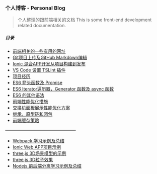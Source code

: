 ### 个人博客 - Personal Blog

> 个人整理的跟前端相关的文档
> This is some front-end development related documentation.

##### 目录

* [前端相关的一些有用的网址](https://github.com/RayProjects/blog/issues/1)
* [Git项目上传及GitHub Markdown编辑](https://github.com/RayProjects/blog/issues/2)
* [Ionic 混合APP开发从项目构建到发布](https://github.com/RayProjects/blog/issues/3)
* [VS Code 设置 TSLint 插件](https://github.com/RayProjects/blog/issues/4)
* [项目经历](https://github.com/RayProjects/blog/issues/5)
* [ES6 箭头函数及 Promise](https://github.com/RayProjects/Blog/issues/6)
* [ES6 Iterator遍历器，Generator 函数及 async 函数](https://github.com/RayProjects/blog/issues/7)
* [ES6 的其他语法](https://github.com/RayProjects/blog/issues/8)
* [前端性能优化措施](https://github.com/RayProjects/Blog/issues/9)
* [交换机面板展示性能优化方案](https://github.com/RayProjects/blog/issues/10)
* [继承，原型链和闭包](https://github.com/RayProjects/blog/issues/11)
* [前端缓存策略](https://github.com/RayProjects/blog/issues/12)


————————————————

* [Webpack 学习示例及总结](https://github.com/RayProjects/webpack-learning-demo)
* [Ionic Web APP项目示例](https://github.com/RayProjects/VoiceTrain)
* [three.js 3D场景模型的示例](https://github.com/RayProjects/3d-learning-demo)
* [three.js 3D粒子效果](https://github.com/RayProjects/3d-particle-scene)
* [Nodejs 前后端分离学习示例及总结](https://github.com/RayProjects/nodejs-learning-demo)
